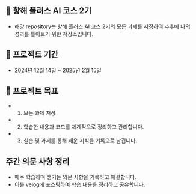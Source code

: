## 🚀 항해 플러스 AI 코스 2기
- 해당 repository는 항해 플러스 AI 코스 2기의 모든 과제를 저장하여 추후에 나의 성과를 톺아보기 위한 저장소입니다.

## 📅 프로젝트 기간
- 2024년 12월 14일 ~ 2025년 2월 15일

## 📌 프로젝트 목표
- 1) 모든 과제 저장

- 2) 학습한 내용과 코드를 체계적으로 정리하고 관리합니다.

- 3) 실습 및 과제를 통해 배운 지식을 기록으로 남깁니다.

## 주간 의문 사항 정리

- 매주 학습하며 생기는 의문 사항을 기록하고 해결합니다.
- 이를 velog에 포스팅하여 학습 내용을 정리하고 공유합니다.
